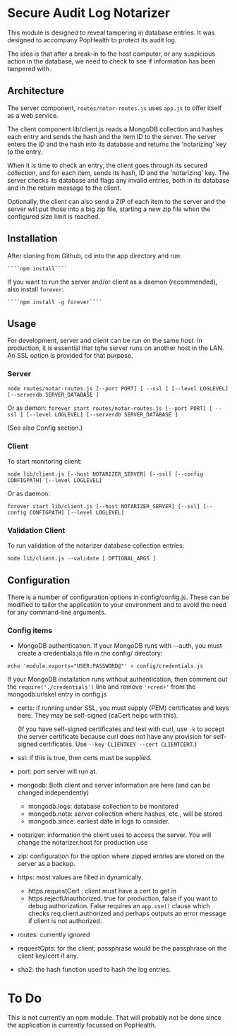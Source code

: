 Secure Audit Log Notarizer
==========================

This module is designed to reveal tampering in database entries. It was designed to accompany PopHealth to protect its audit log.

The idea is that after a break-in to the host computer, or any suspicious action in the database, we need to check to see if information has been tampered with.

Architecture
------------

The server component, ````routes/notar-routes.js```` uses ````app.js```` to offer itself as a web service. 

The client component lib/client.js reads a MongoDB collection and hashes each entry and sends the hash and the item ID to the server. The server enters the ID and the hash into its database and returns the 'notarizing' key to the entry. 

When it is time to check an entry, the client goes through its secured collection, and for each item, sends its hash, ID and the 'notarizing' key. The server checks its database and flags any invalid entries, both in its database and in the return message to the client.

Optionally, the client can also send a ZIP of each item to the server and the server will put those into a big zip file, starting a new zip file when the configured size limit is reached.

Installation
------------

After cloning from Github, cd into the app directory and run:

    ````npm install````

If you want to run the server and/or client as a daemon (recommended), also install ````forever````:

    ````npm install -g forever````

Usage
-----

For development, server and client can be run on the same host. In production, it is essential that tqhe server runs on another host in the LAN. An SSL option is provided for that purpose.

### Server

````node routes/notar-routes.js [--port PORT] [ --ssl ] [--level LOGLEVEL] [--serverdb SERVER_DATABASE ]````

Or as demon:
   ````forever start routes/notar-routes.js [--port PORT] [ --ssl ] [--level LOGLEVEL] [--serverdb SERVER_DATABASE ]````

(See also Config section.)

### Client

To start monitoring client:

````node lib/client.js [--host NOTARIZER_SERVER] [--ssl] [--config CONFIGPATH] [--level LOGLEVEL]````

Or as daemon:

````forever start lib/client.js [--host NOTARIZER_SERVER] [--ssl] [--config CONFIGPATH] [--level LOGLEVEL]````

### Validation Client

To run validation of the notarizer database collection entries: 

````node lib/client.js --validate [ OPTIONAL_ARGS ]````

Configuration
-------------

There is a number of configuration options in config/config.js. These can be modified to tailor the application to your environment and to avoid the need for any command-line arguments.

### Config items

* MongoDB authentication. If your MongoDB runs with --auth, you must create a credentials.js file in the config/ directory:

````echo 'module.exports="USER:PASSWORD@"' > config/credentials.js````

   If your MongoDB installation runs without authentication, then comment out the ````require('./credentials')```` line and remove ````'+cred+'```` from the mongodb.urlskel entry in config.js

* certs: if running under SSL, you must supply (PEM) certificates and keys here. They may be self-signed (caCert helps with this). 

    (If you have self-signed certificates and test with curl, use ````-k```` to accept the server certificate because curl does not have any provision for self-signed certificates. Use ````--key CLIENTKEY --cert CLIENTCERT````.)

* ssl: if this is true, then certs must be supplied.

* port: port server will run at.

* mongodb: Both client and server information are here (and can be changed independently)

  * mongodb.logs: database collection to be monitored
  * mongodb.nota: server collection where hashes, etc., will be stored
  * mongodb.since: earliest date in logs to consider.

* notarizer: information the client uses to access the server. You will change the notarizer.host for production use

* zip: configuration for the option where zipped entries are stored on the server as a backup.

* https: most values are filled in dynamically. 
  
  * https.requestCert : client must have a cert to get in 
  * https.rejectUnauthorized: true for production, false if you want to debug authorization. False requires an ````app.use()```` clause which checks req.client.authorized and perhaps outputs an error message if client is not authorized.

* routes: currently ignored
* requestOpts: for the client; passphrase would be the passphrase on the client key/cert if any.

* sha2: the hash function used to hash the log entries.

To Do
=====

This is not currently an npm module. That will probably not be done since the application is currently focussed on PopHealth.



